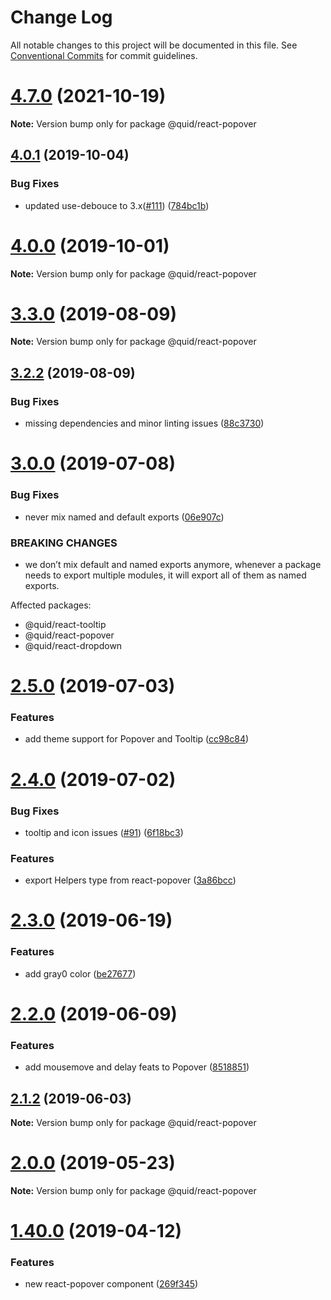 # Change Log

All notable changes to this project will be documented in this file.
See [Conventional Commits](https://conventionalcommits.org) for commit guidelines.

# [4.7.0](https://github.com/quid/refraction/tree/master/packages/react-popover/compare/v4.6.1...v4.7.0) (2021-10-19)

**Note:** Version bump only for package @quid/react-popover





## [4.0.1](https://github.com/quid/refraction/tree/master/packages/react-popover/compare/v4.0.0...v4.0.1) (2019-10-04)


### Bug Fixes

* updated use-debouce to 3.x([#111](https://github.com/quid/refraction/tree/master/packages/react-popover/issues/111)) ([784bc1b](https://github.com/quid/refraction/tree/master/packages/react-popover/commit/784bc1b))





# [4.0.0](https://github.com/quid/refraction/tree/master/packages/react-popover/compare/v3.3.5...v4.0.0) (2019-10-01)

**Note:** Version bump only for package @quid/react-popover





# [3.3.0](https://github.com/quid/refraction/tree/master/packages/react-popover/compare/v3.2.2...v3.3.0) (2019-08-09)

**Note:** Version bump only for package @quid/react-popover





## [3.2.2](https://github.com/quid/refraction/tree/master/packages/react-popover/compare/v3.2.1...v3.2.2) (2019-08-09)


### Bug Fixes

* missing dependencies and minor linting issues ([88c3730](https://github.com/quid/refraction/tree/master/packages/react-popover/commit/88c3730))





# [3.0.0](https://github.com/quid/refraction/tree/master/packages/react-popover/compare/v2.5.0...v3.0.0) (2019-07-08)


### Bug Fixes

* never mix named and default exports ([06e907c](https://github.com/quid/refraction/tree/master/packages/react-popover/commit/06e907c))


### BREAKING CHANGES

* we don’t mix default and named exports anymore, whenever a package needs to export multiple modules, it will export all of them as named exports.

Affected packages:
- @quid/react-tooltip
- @quid/react-popover
- @quid/react-dropdown





# [2.5.0](https://github.com/quid/refraction/tree/master/packages/react-popover/compare/v2.4.0...v2.5.0) (2019-07-03)


### Features

* add theme support for Popover and Tooltip ([cc98c84](https://github.com/quid/refraction/tree/master/packages/react-popover/commit/cc98c84))





# [2.4.0](https://github.com/quid/refraction/tree/master/packages/react-popover/compare/v2.3.0...v2.4.0) (2019-07-02)


### Bug Fixes

* tooltip and icon issues ([#91](https://github.com/quid/refraction/tree/master/packages/react-popover/issues/91)) ([6f18bc3](https://github.com/quid/refraction/tree/master/packages/react-popover/commit/6f18bc3))


### Features

* export Helpers type from react-popover ([3a86bcc](https://github.com/quid/refraction/tree/master/packages/react-popover/commit/3a86bcc))





# [2.3.0](https://github.com/quid/refraction/tree/master/packages/react-popover/compare/v2.2.0...v2.3.0) (2019-06-19)


### Features

* add gray0 color ([be27677](https://github.com/quid/refraction/tree/master/packages/react-popover/commit/be27677))





# [2.2.0](https://github.com/quid/refraction/tree/master/packages/react-popover/compare/v2.1.3...v2.2.0) (2019-06-09)


### Features

* add mousemove and delay feats to Popover ([8518851](https://github.com/quid/refraction/tree/master/packages/react-popover/commit/8518851))





## [2.1.2](https://github.com/quid/refraction/tree/master/packages/react-popover/compare/v2.1.1...v2.1.2) (2019-06-03)

**Note:** Version bump only for package @quid/react-popover





# [2.0.0](https://github.com/quid/refraction/tree/master/packages/react-popover/compare/v1.40.1...v2.0.0) (2019-05-23)

**Note:** Version bump only for package @quid/react-popover





# [1.40.0](https://github.com/quid/refraction/tree/master/packages/react-popover/compare/v1.39.3...v1.40.0) (2019-04-12)


### Features

* new react-popover component ([269f345](https://github.com/quid/refraction/tree/master/packages/react-popover/commit/269f345))
